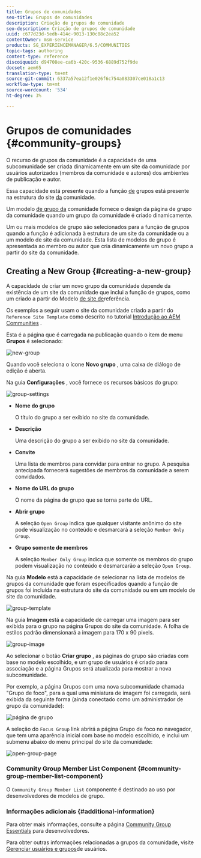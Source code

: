 ```yaml
---
title: Grupos de comunidades
seo-title: Grupos de comunidades
description: Criação de grupos de comunidade
seo-description: Criação de grupos de comunidade
uuid: c677d23d-5edb-414c-9013-130c88c2ea52
contentOwner: msm-service
products: SG_EXPERIENCEMANAGER/6.5/COMMUNITIES
topic-tags: authoring
content-type: reference
discoiquuid: d94708ee-ca6b-420c-9536-6889d752f9de
docset: aem65
translation-type: tm+mt
source-git-commit: 6337a57ea12f1e026f6c754a083307ce018a1c13
workflow-type: tm+mt
source-wordcount: '534'
ht-degree: 3%

---
```



# Grupos de comunidades {#community-groups}

O recurso de grupos da comunidade é a capacidade de uma subcomunidade ser criada dinamicamente em um site da comunidade por usuários autorizados (membros da comunidade e autores) dos ambientes de publicação e autor.

Essa capacidade está presente quando a função [de](/help/communities/functions.md#groups-function) grupos está presente na estrutura do site [da](/help/communities/sites-console.md) comunidade.

Um modelo [de grupo da](/help/communities/tools-groups.md) comunidade fornece o design da página de grupo da comunidade quando um grupo da comunidade é criado dinamicamente.

Um ou mais modelos de grupo são selecionados para a função de grupos quando a função é adicionada à estrutura de um site da comunidade ou a um modelo de site da comunidade. Esta lista de modelos de grupo é apresentada ao membro ou autor que cria dinamicamente um novo grupo a partir do site da comunidade.

## Creating a New Group {#creating-a-new-group}

A capacidade de criar um novo grupo da comunidade depende da existência de um site da comunidade que inclui a função de grupos, como um criado a partir do Modelo [de site de](/help/communities/sites.md)referência.

Os exemplos a seguir usam o site da comunidade criado a partir do `Reference Site Template` como descrito no tutorial [Introdução ao AEM Communities](/help/communities/getting-started.md) .

Esta é a página que é carregada na publicação quando o item de menu **Grupos** é selecionado:

![new-group](assets/new-group.png)

Quando você seleciona o ícone **Novo grupo** , uma caixa de diálogo de edição é aberta.

Na guia **Configurações** , você fornece os recursos básicos do grupo:

![group-settings](assets/group-settings.png)

* **Nome do grupo**

   O título do grupo a ser exibido no site da comunidade.

* **Descrição**

   Uma descrição do grupo a ser exibido no site da comunidade.

* **Convite**

   Uma lista de membros para convidar para entrar no grupo. A pesquisa antecipada fornecerá sugestões de membros da comunidade a serem convidados.

* **Nome do URL do grupo**

   O nome da página de grupo que se torna parte do URL.

* **Abrir grupo**

   A seleção `Open Group` indica que qualquer visitante anônimo do site pode visualização no conteúdo e desmarcará a seleção `Member Only Group`.

* **Grupo somente de membros**

   A seleção `Member Only Group` indica que somente os membros do grupo podem visualização no conteúdo e desmarcarão a seleção `Open Group`.

Na guia **Modelo** está a capacidade de selecionar na lista de modelos de grupos da comunidade que foram especificados quando a função de grupos foi incluída na estrutura do site da comunidade ou em um modelo de site da comunidade.

![group-template](assets/group-template.png)

Na guia **Imagem** está a capacidade de carregar uma imagem para ser exibida para o grupo na página Grupos do site da comunidade. A folha de estilos padrão dimensionará a imagem para 170 x 90 pixels.

![group-image](assets/group-image.png)

Ao selecionar o botão **Criar grupo** , as páginas do grupo são criadas com base no modelo escolhido, e um grupo de usuários é criado para associação e a página Grupos será atualizada para mostrar a nova subcomunidade.

Por exemplo, a página Grupos com uma nova subcomunidade chamada &quot;Grupo de foco&quot;, para a qual uma miniatura de imagem foi carregada, será exibida da seguinte forma (ainda conectado como um administrador de grupo da comunidade):

![página de grupo](assets/group-page.png)

A seleção do `Focus Group` link abrirá a página Grupo de foco no navegador, que tem uma aparência inicial com base no modelo escolhido, e inclui um submenu abaixo do menu principal do site da comunidade:

![open-group-page](assets/open-group-page.png)

### Community Group Member List Component {#community-group-member-list-component}

O `Community Group Member List` componente é destinado ao uso por desenvolvedores de modelos de grupo.

### Informações adicionais {#additional-information}

Para obter mais informações, consulte a página [Community Group Essentials](/help/communities/essentials-groups.md) para desenvolvedores.

Para obter outras informações relacionadas a grupos da comunidade, visite [Gerenciar usuários e grupos](/help/communities/users.md)de usuários.
